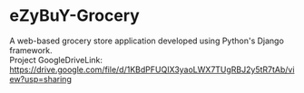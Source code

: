 # eZyBuY-Grocery
A web-based grocery store application developed using Python's Django framework.<br>
Project GoogleDriveLink: https://drive.google.com/file/d/1KBdPFUQIX3yaoLWX7TUgRBJ2y5tR7tAb/view?usp=sharing

